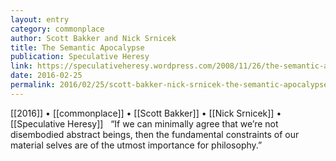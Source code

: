 ```yaml
---
layout: entry
category: commonplace
author: Scott Bakker and Nick Srnicek
title: The Semantic Apocalypse
publication: Speculative Heresy
link: https://speculativeheresy.wordpress.com/2008/11/26/the-semantic-apocalypse/
date: 2016-02-25
permalink: 2016/02/25/scott-bakker-nick-srnicek-the-semantic-apocalypse
---
```


[[2016]] • [[commonplace]] • [[Scott Bakker]] • [[Nick Srnicek]] • [[Speculative Heresy]]
 
“If we can minimally agree that we’re not disembodied abstract beings, then the fundamental constraints of our material selves are of the utmost importance for philosophy.”
